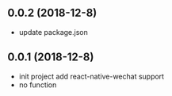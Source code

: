## 0.0.2 (2018-12-8)
* update package.json

## 0.0.1 (2018-12-8)

* init project add react-native-wechat support
* no function
